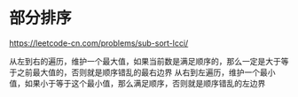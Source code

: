 # 部分排序

https://leetcode-cn.com/problems/sub-sort-lcci/

 
从左到右的遍历，维护一个最大值，如果当前数是满足顺序的，那么一定是大于等于之前最大值的，否则就是顺序错乱的最右边界
从右到左遍历，维护一个最小值，如果小于等于这个最小值，那么满足顺序，否则就是顺序错乱的左边界
